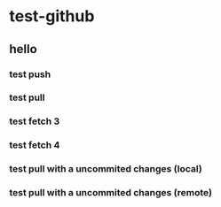 # test-github

## hello

### test push

### test pull

### test fetch 3
### test fetch 4

### test pull with a uncommited changes (local)


### test pull with a uncommited changes (remote)
